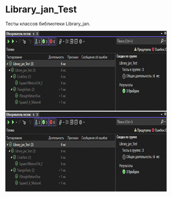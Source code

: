 # Library_jan_Test
Тесты классов библиотеки Library_jan.

<img src="https://github.com/arutofu/Library_jan_Test/blob/main/ScreensAndGifs/GIF%2006.02.2023%2020-26-51.gif" width="804" height="249">

<img src="https://github.com/arutofu/Library_jan_Test/blob/main/ScreensAndGifs/GIF%2006.02.2023%2020-28-07.gif" width="804" height="249">
